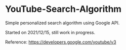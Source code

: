 # YouTube-Search-Algorithm
Simple personalized search algorithm using Google API.

Started on 2021/12/15, still work in progress.

Reference: https://developers.google.com/youtube/v3
